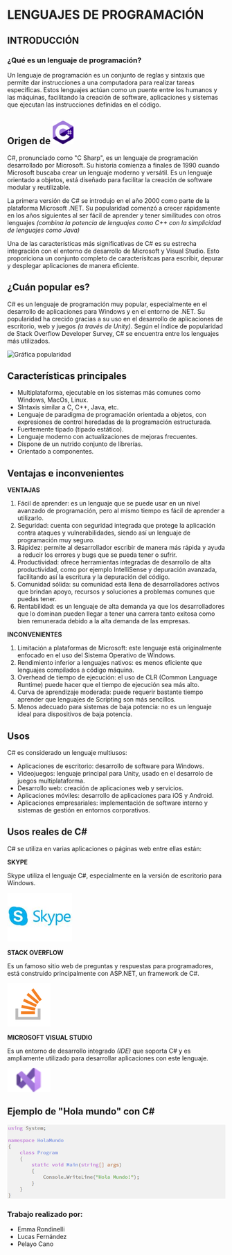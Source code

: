 # LENGUAJES DE PROGRAMACIÓN
## INTRODUCCIÓN
### ¿Qué es un lenguaje de programación?

Un lenguaje de programación es un conjunto de reglas y sintaxis que permite dar instrucciones a una computadora para realizar tareas específicas. Estos lenguajes actúan como un puente entre los humanos y las máquinas, facilitando la creación de software, aplicaciones y sistemas que ejecutan las instrucciones definidas en el código.
## Origen de   ![Logo C Sharp](logocsharp.png)

C#, pronunciado como "C Sharp", es un lenguaje de programación desarrollado por Microsoft. Su historia comienza a finales de 1990 cuando Microsoft buscaba crear un lenguaje moderno y versátil. 
Es un lenguaje orientado a objetos, está diseñado para facilitar la creación de software modular y reutilizable. 

La primera versión de C# se introdujo en el año 2000 como parte de la plataforma Microsoft .NET. Su popularidad comenzó a crecer rápidamente en los años siguientes al ser fácil de aprender y tener similitudes con otros lenguajes *(combina la potencia de lenguajes como C++ con la simplicidad de lenguajes como Java)*

Una de las características más significativas de C# es su estrecha integración con el entorno de desarrollo de Microsoft y Visual Studio. Esto proporiciona un conjunto completo de caracterísitcas para escribir, depurar y desplegar aplicaciones de manera eficiente.

## ¿Cuán popular es?

C# es un lenguaje de programación muy popular, especialmente en el desarrollo de aplicaciones para Windows y en el entorno de .NET. Su popularidad ha crecido gracias a su uso en el desarrollo de aplicaciones de escritorio, web y juegos *(a través de Unity)*. Según el índice de popularidad de Stack Overflow Developer Survey, C# se encuentra entre los lenguajes más utilizados.

![Gráfica popularidad](/images/gráfica-popularidad.png)

## Características principales

- Multiplataforma, ejecutable en los sistemas más comunes como Windows, MacOs, Linux.
- SIntaxis similar a C, C++, Java, etc.
- Lenguaje de paradigma de programación orientada a objetos, con expresiones de control heredadas de la programación estructurada.
- Fuertemente tipado (tipado estático).
- Lenguaje moderno con actualizaciones de mejoras frecuentes.
- Dispone de un nutrido conjunto de librerías.
- Orientado a componentes.

## Ventajas e inconvenientes

**VENTAJAS**

1. Fácil de aprender: es un lenguaje que se puede usar en un nivel avanzado de programación, pero al mismo tiempo es fácil de aprender a utilizarlo.
2. Seguridad: cuenta con seguridad integrada que protege la aplicación contra ataques y vulnerabilidades, siendo así un lenguaje de programación muy seguro.
3. Rápidez: permite al desarrollador escribir de manera más rápida y ayuda a reducir los errores y bugs que se pueda tener o sufrir.
4. Productividad: ofrece herramientas integradas de desarrollo de alta productividad, como por ejemplo IntelliSense y depuración avanzada, facilitando así la escritura y la depuración del código.
5. Comunidad sólida: su comunidad está llena de desarrolladores activos que brindan apoyo, recursos y soluciones a problemas comunes que puedas tener.
6. Rentabilidad: es un lenguaje de alta demanda ya que los desarrolladores que lo dominan pueden llegar a tener una carrera tanto exitosa como bien remunerada debido a la alta demanda de las empresas.

**INCONVENIENTES**

1. Limitación a plataformas de Microsoft: este lenguaje está originalmente enfocado en el uso del Sistema Operativo de Windows.
2. Rendimiento inferior a lenguajes nativos: es menos eficiente que lenguajes compilados a código máquina.
3. Overhead de tiempo de ejecución: el uso de CLR (Common Language Runtime) puede hacer que el tiempo de ejecución sea más alto.
4. Curva de aprendizaje moderada: puede requerir bastante tiempo aprender que lenguajes de Scripting son más sencillos.
5. Menos adecuado para sistemas de baja potencia: no es un lenguaje ideal para dispositivos de baja potencia.

## Usos

C# es considerado un lenguaje multiusos:

- Aplicaciones de escritorio: desarrollo de software para Windows.
- Videojuegos: lenguaje principal para Unity, usado en el desarrolo de juegos multiplataforma.
- Desarrollo web: creación de aplicaciones web y servicios.
- Aplicaciones móviles: desarrollo de aplicaciones para iOS y Android.
- Aplicaciones empresariales: implementación de software interno y sistemas de gestión en entornos corporativos.

## Usos reales de C#

C# se utiliza en varias aplicaciones o páginas web entre ellas están:

**SKYPE**

Skype utiliza el lenguaje C#, especialmente en la versión de escritorio para Windows. 

![Logo skype](/images/logo-skype.jpg)

**STACK OVERFLOW**

Es un famoso sitio web de preguntas y respuestas para programadores, está construido principalmente con ASP.NET, un framework de C#.

![Logo stack overflow](/images/logo-stackoverflow.png)

**MICROSOFT VISUAL STUDIO**

Es un entorno de desarrollo integrado *(IDE)* que soporta C# y es ampliamente utilizado para desarrollar aplicaciones con este lenguaje.

![Logo visual studio](/images/logo-visual-studio.png)

## Ejemplo de "Hola mundo" con C#

![Ejemplo "Hola mundo"](/images/ejemplo-holamundo.png)

### Trabajo realizado por:

- Emma Rondinelli
- Lucas Fernández
- Pelayo Cano

